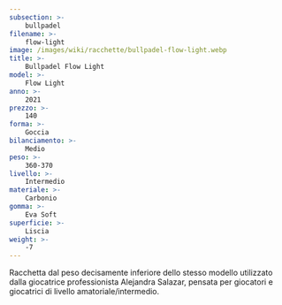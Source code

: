 ```yaml
---
subsection: >-
    bullpadel
filename: >-
    flow-light
image: /images/wiki/racchette/bullpadel-flow-light.webp
title: >-
    Bullpadel Flow Light
model: >-
    Flow Light
anno: >-
    2021
prezzo: >-
    140
forma: >-
    Goccia
bilanciamento: >-
    Medio
peso: >-
    360-370
livello: >-
    Intermedio
materiale: >-
    Carbonio
gomma: >-
    Eva Soft
superficie: >-
    Liscia
weight: >-
    -7
---
```

Racchetta dal peso decisamente inferiore dello stesso modello utilizzato dalla giocatrice professionista Alejandra Salazar, pensata per giocatori e giocatrici di livello amatoriale/intermedio.